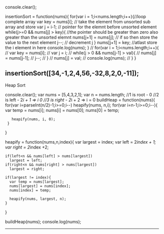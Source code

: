 console.clear();

insertionSort = function(nums){
  for(var i = 1;i<nums.length;i++){//loop complete array
    var key = nums[i]; // take the element from unsorted sub array and store
    var j = i-1;       //  pointer for the elemnt before unsorted element
    while(j>=0 && nums[j] > key){ //the pointer should be greater than zero also greater than the unsorted elemnt
        nums[j+1] = nums[j]; // if so then store the value to the next element
      j--;                   // decrement j
    }
    nums[j+1] = key;     //atlast store the i element in here
    console.log(nums);
  }
//   for(var i = 1;i<nums.length;i++){
//      var key = nums[i];
//      var j = i;
//      while(j > 0 && nums[j-1] > val){
//          nums[j] = nums[j-1];
//        j--;
//      }
//      nums[j] = val;
//      console.log(nums);
//   }
}

insertionSort([34,-1,2,4,56,-32,8,2,0,-11]);
-------------------------------------------------------

Heap Sort

console.clear();
var nums = [5,4,3,2,1];
var n = nums.length;
//1 is root - 0
//2 is left - 2*i + 1 => i  0
//3 is right - 2*i + 2 => i = 0
buildHeap = function(nums){
  for(var i=parseInt(n/2)-1;i>=0;i--)
    heapify(nums, n,i);
     for(var i=n-1;i>=0;i--){
        var temp = nums[i];
        nums[i] = nums[0];
        nums[0] = temp;

       heapify(nums, i, 0);
     }
}

heapify = function(nums,n,index){
    var largest = index;
    var left = 2*index + 1;
    var right = 2*index +2;

    if(left<n && nums[left] > nums[largest])
      largest = left;
    if(right<n && nums[right] > nums[largest])
      largest = right;

    if(largest != index){
      var temp = nums[largest];
      nums[largest] = nums[index];
      nums[index] = temp;

      heapify(nums, largest, n);
    }
}

buildHeap(nums);
console.log(nums);

----------------
